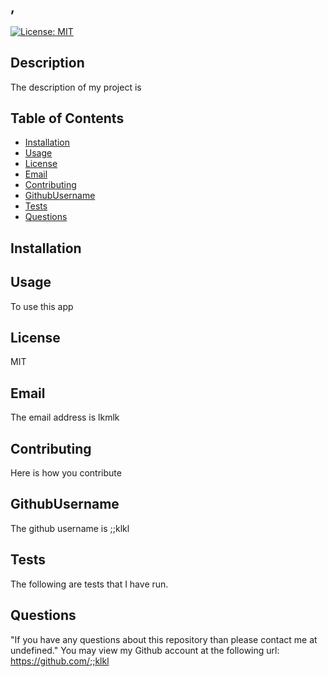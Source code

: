 ## ,

[![License: MIT](https://img.shields.io/badge/License-MIT-yellow.svg)](https://opensource.org/licenses/MIT)

## Description

The description of my project is

## Table of Contents

- [Installation](#installation)
- [Usage](#usage)
- [License](#license)
- [Email](#email)
- [Contributing](#contributing)
- [GithubUsername](#githubusername)
- [Tests](#tests)
- [Questions](#questions)

## Installation

## Usage

To use this app

## License

MIT

## Email

The email address is
lkmlk

## Contributing

Here is how you contribute

## GithubUsername

The github username is
;;klkl

## Tests

The following are tests that I have run.

## Questions

"If you have any questions about this repository than please contact me at undefined." You may view my Github account at the following url: https://github.com/;;klkl
